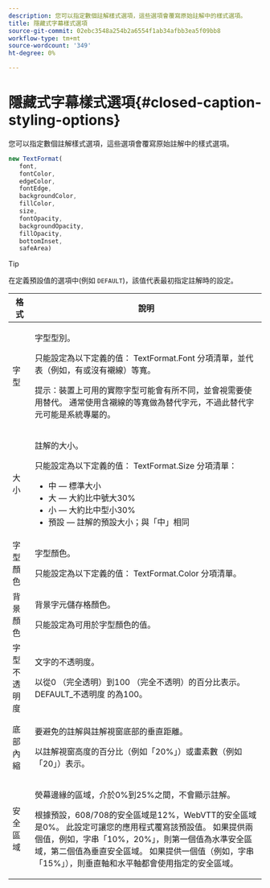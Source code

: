 ```yaml
---
description: 您可以指定數個註解樣式選項，這些選項會覆寫原始註解中的樣式選項。
title: 隱藏式字幕樣式選項
source-git-commit: 02ebc3548a254b2a6554f1ab34afbb3ea5f09bb8
workflow-type: tm+mt
source-wordcount: '349'
ht-degree: 0%

---
```


# 隱藏式字幕樣式選項{#closed-caption-styling-options}

您可以指定數個註解樣式選項，這些選項會覆寫原始註解中的樣式選項。

```js
new TextFormat( 
   font,  
   fontColor,  
   edgeColor,  
   fontEdge,  
   backgroundColor,  
   fillColor,  
   size,  
   fontOpacity,  
   backgroundOpacity,  
   fillOpacity, 
   bottomInset, 
   safeArea) 
```

>[!TIP]
>
>在定義預設值的選項中(例如 `DEFAULT`)，該值代表最初指定註解時的設定。

<table frame="all" colsep="1" rowsep="1" id="table_87205DEFEE384AF4AF83952B15E18A42"> 
 <thead> 
  <tr rowsep="1"> 
   <th colname="1" class="entry"> 格式 </th> 
   <th colname="2" class="entry"> 說明 </th> 
  </tr> 
 </thead>
 <tbody> 
  <tr rowsep="1"> 
   <td colname="1"> 字型 </td> 
   <td colname="2"> <p>字型型別。 </p> <p>只能設定為以下定義的值： <span class="codeph"> TextFormat.Font </span> 分項清單，並代表（例如，有或沒有襯線）等寬。 </p> <p>提示：裝置上可用的實際字型可能會有所不同，並會視需要使用替代。 通常使用含襯線的等寬做為替代字元，不過此替代字元可能是系統專屬的。 </p> </td> 
  </tr> 
  <tr rowsep="1"> 
   <td colname="1"> 大小 </td> 
   <td colname="2"> <p>註解的大小。 </p> <p> 只能設定為以下定義的值： <span class="codeph"> TextFormat.Size </span> 分項清單： 
     <ul compact="yes" id="ul_544BFC7A46474A74839477108F1AB1E9"> 
      <li id="li_A592ED46B8DF4D8FAD7AF3BD931A712B"> <span class="codeph"> 中 </span>  — 標準大小 </li> 
      <li id="li_4F8CEDE54965430EB707DD3D5B2E3F87"> <span class="codeph"> 大 </span>  — 大約比中號大30% </li> 
      <li id="li_D78D823883F54D869118BAB58257E377"> <span class="codeph"> 小 </span>  — 大約比中型小30% </li> 
      <li id="li_9299C13408584A38835F8D91BD048083"> <span class="codeph"> 預設 </span>  — 註解的預設大小；與「中」相同 </li> 
     </ul> </p> </td> 
  </tr> 
  <tr rowsep="1"> 
   <td colname="1"> 字型顏色 </td> 
   <td colname="2"> <p>字型顏色。 </p> <p>只能設定為以下定義的值： <span class="codeph"> TextFormat.Color </span> 分項清單。 </p> </td> 
  </tr> 
  <tr rowsep="1"> 
   <td colname="1"> 背景顏色 </td> 
   <td colname="2"> <p>背景字元儲存格顏色。 </p> <p>只能設定為可用於字型顏色的值。 </p> </td> 
  </tr> 
  <tr rowsep="1"> 
   <td colname="1"> 字型不透明度 </td> 
   <td colname="2"> <p>文字的不透明度。 </p> <p>以從0 （完全透明）到100 （完全不透明）的百分比表示。 <span class="codeph"> DEFAULT_不透明度 </span> 的為100。 </p> </td> 
  </tr> 
  <tr rowsep="1"> 
   <td colname="1"> 底部內縮 </td> 
   <td colname="2"> <p>要避免的註解與註解視窗底部的垂直距離。 </p> <p>以註解視窗高度的百分比（例如「20%」）或畫素數（例如「20」）表示。 </p> </td> 
  </tr> 
  <tr rowsep="1"> 
   <td colname="1"> 安全區域 </td> 
   <td colname="2"> <p>熒幕邊緣的區域，介於0%到25%之間，不會顯示註解。 </p> <p>根據預設，608/708的安全區域是12%，WebVTT的安全區域是0%。 此設定可讓您的應用程式覆寫該預設值。 如果提供兩個值，例如，字串「10%，20%」，則第一個值為水準安全區域，第二個值為垂直安全區域。 如果提供一個值（例如，字串「15%」），則垂直軸和水平軸都會使用指定的安全區域。 </p> </td> 
  </tr> 
 </tbody> 
</table>
